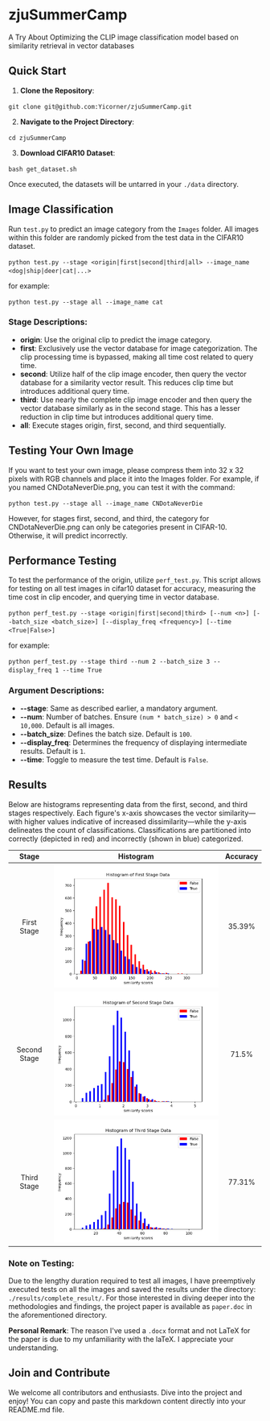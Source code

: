 # zjuSummerCamp
A Try About Optimizing the CLIP image classification model based on similarity retrieval in vector databases


## Quick Start

1. **Clone the Repository**:

`git clone git@github.com:Yicorner/zjuSummerCamp.git`

2. **Navigate to the Project Directory**:

`cd zjuSummerCamp`

3. **Download CIFAR10 Dataset**:

`bash get_dataset.sh`


Once executed, the datasets will be untarred in your `./data` directory.

## Image Classification

Run `test.py` to predict an image category from the `Images` folder. All images within this folder are randomly picked from the test data in the CIFAR10 dataset.

`python test.py --stage <origin|first|second|third|all> --image_name <dog|ship|deer|cat|...>`

for example:

`python test.py --stage all --image_name cat`

### Stage Descriptions:
- **origin**: Use the original clip to predict the image category.
- **first**: Exclusively use the vector database for image categorization. The clip processing time is bypassed, making all time cost related to query time.
- **second**: Utilize half of the clip image encoder, then query the vector database for a similarity vector result. This reduces clip time but introduces additional query time.
- **third**: Use nearly the complete clip image encoder and then query the vector database similarly as in the second stage. This has a lesser reduction in clip time but introduces additional query time.
- **all**: Execute stages origin, first, second, and third sequentially.

## Testing Your Own Image

If you want to test your own image, please compress them into 32 x 32 pixels with RGB channels and place it into the Images folder. For example, if you named CNDotaNeverDie.png, you can test it with the command:

`python test.py --stage all --image_name CNDotaNeverDie`

However, for stages first, second, and third, the category for CNDotaNeverDie.png can only be categories present in CIFAR-10. Otherwise, it will predict incorrectly.

## Performance Testing

To test the performance of the origin, utilize `perf_test.py`. This script allows for testing on all test images in cifar10 dataset for accuracy, measuring the time cost in clip encoder, and querying time in vector database.

`python perf_test.py --stage <origin|first|second|third> [--num <n>] [--batch_size <batch_size>] [--display_freq <frequency>] [--time <True|False>]`

for example:

`python perf_test.py --stage third --num 2 --batch_size 3 --display_freq 1 --time True`

### Argument Descriptions:
- **--stage**: Same as described earlier, a mandatory argument.
- **--num**: Number of batches. Ensure `(num * batch_size) > 0` and `< 10,000`. Default is all images.
- **--batch_size**: Defines the batch size. Default is `100`.
- **--display_freq**: Determines the frequency of displaying intermediate results. Default is `1`.
- **--time**: Toggle to measure the test time. Default is `False`.

## Results

Below are histograms representing data from the first, second, and third stages respectively. Each figure's x-axis showcases the vector similarity—with higher values indicative of increased dissimilarity—while the y-axis delineates the count of classifications. Classifications are partitioned into correctly (depicted in red) and incorrectly (shown in blue) categorized.

| Stage        | Histogram   | Accuracy  |
|:------------:|:-----------:|:---------:|
| First Stage  | ![Figure 1](results/complete_result/first-stage/hist.png) | 35.39% |
| Second Stage | ![Figure 2](results/complete_result/second-stage/hist.png) | 71.5%  |
| Third Stage  | ![Figure 3](results/complete_result/third-stage/hist.png)  | 77.31% |

### Note on Testing:

Due to the lengthy duration required to test all images, I have preemptively executed tests on all the images and saved the results under the directory: `./results/complete_result/`. For those interested in diving deeper into the methodologies and findings, the project paper is available as `paper.doc` in the aforementioned directory. 

**Personal Remark**: The reason I've used a `.docx` format and not LaTeX for the paper is due to my unfamiliarity with the laTeX. I appreciate your understanding.

## Join and Contribute

We welcome all contributors and enthusiasts. Dive into the project and enjoy!
You can copy and paste this markdown content directly into your README.md file.





